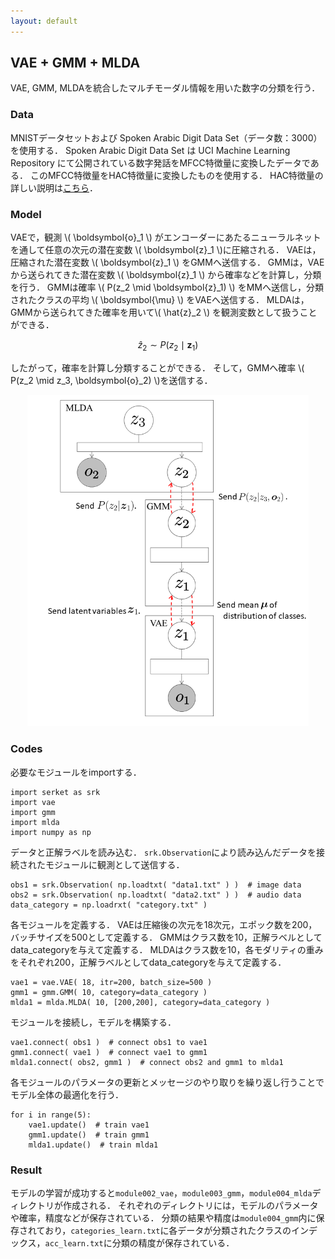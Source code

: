 ```yaml
---
layout: default
---
```

## VAE + GMM + MLDA
VAE, GMM, MLDAを統合したマルチモーダル情報を用いた数字の分類を行う．

### Data
MNISTデータセットおよび Spoken Arabic Digit Data Set（データ数：3000）を使用する．
Spoken Arabic Digit Data Set は UCI Machine Learning Repository にて公開されている数字発話をMFCC特徴量に変換したデータである．
このMFCC特徴量をHAC特徴量に変換したものを使用する．
HAC特徴量の詳しい説明は[こちら](https://www.isca-speech.org/archive/interspeech_2008/i08_2554.html)．

### Model
VAEで，観測 \\( \boldsymbol{o}_1 \\) がエンコーダーにあたるニューラルネットを通して任意の次元の潜在変数 \\( \boldsymbol{z}_1 \\)に圧縮される．
VAEは，圧縮された潜在変数 \\( \boldsymbol{z}_1 \\) をGMMへ送信する．
GMMは，VAEから送られてきた潜在変数 \\( \boldsymbol{z}_1 \\) から確率などを計算し，分類を行う．
GMMは確率 \\( P(z_2 \mid \boldsymbol{z}_1) \\) をMMへ送信し，分類されたクラスの平均 \\( \boldsymbol{\mu} \\) をVAEへ送信する．
MLDAは，GMMから送られてきた確率を用いて\\( \hat{z}_2 \\) を観測変数として扱うことができる．

$$
\hat{z}_2 \sim  P(z_2 \mid \boldsymbol{z}_1)
$$

したがって，確率を計算し分類することができる．
そして，GMMへ確率 \\( P(z_2 \mid z_3, \boldsymbol{o}_2) \\)を送信する．


<div align="center">
<img src="img/vae-gmm-mlda/vae-gmm-mlda.png" width="450px">
</div>

### Codes
必要なモジュールをimportする．

```
import serket as srk
import vae
import gmm
import mlda
import numpy as np
```

データと正解ラベルを読み込む．
`srk.Observation`により読み込んだデータを接続されたモジュールに観測として送信する．

```
obs1 = srk.Observation( np.loadtxt( "data1.txt" ) )  # image data
obs2 = srk.Observation( np.loadtxt( "data2.txt" ) )  # audio data
data_category = np.loadrxt( "category.txt" )
```

各モジュールを定義する．
VAEは圧縮後の次元を18次元，エポック数を200，バッチサイズを500として定義する．
GMMはクラス数を10，正解ラベルとしてdata_categoryを与えて定義する．
MLDAはクラス数を10，各モダリティの重みをそれぞれ200，正解ラベルとしてdata_categoryを与えて定義する．

```
vae1 = vae.VAE( 18, itr=200, batch_size=500 )
gmm1 = gmm.GMM( 10, category=data_category )
mlda1 = mlda.MLDA( 10, [200,200], category=data_category )
```

モジュールを接続し，モデルを構築する．

```
vae1.connect( obs1 )  # connect obs1 to vae1
gmm1.connect( vae1 )  # connect vae1 to gmm1
mlda1.connect( obs2, gmm1 )  # connect obs2 and gmm1 to mlda1
```

各モジュールのパラメータの更新とメッセージのやり取りを繰り返し行うことでモデル全体の最適化を行う．

```
for i in range(5):
    vae1.update()  # train vae1
    gmm1.update()  # train gmm1
    mlda1.update()  # train mlda1
```

### Result
モデルの学習が成功すると`module002_vae`，`module003_gmm`，`module004_mlda`ディレクトリが作成される．
それぞれのディレクトリには，モデルのパラメータや確率，精度などが保存されている．
分類の結果や精度は`module004_gmm`内に保存されており，`categories_learn.txt`に各データが分類されたクラスのインデックス，`acc_learn.txt`に分類の精度が保存されている．
